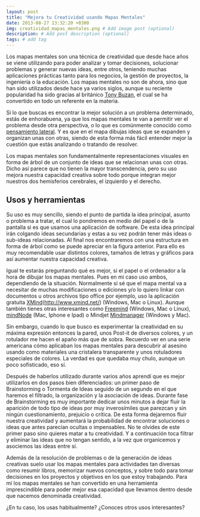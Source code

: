 ```yaml
---
layout: post
title: "Mejora tu Creatividad usando Mapas Mentales"
date: 2013-08-27 13:32:20 +0300
img: creatividad_mapas_mentales.png # Add image post (optional)
description: # Add post description (optional)
tags: # add tag
---
```


Los mapas mentales son una técnica de creatividad que desde hace años se viene utilizando para poder analizar y tomar decisiones, solucionar problemas y generar nuevas ideas, entre otros, teniendo muchas aplicaciones prácticas tanto para los negocios, la gestión de proyectos, la ingeniería o la educación. Los mapas mentales no son de ahora, sino que han sido utilizados desde hace ya varios siglos, aunque su reciente popularidad ha sido gracias al británico [Tony Buzan][1], el cual se ha convertido en todo un referente en la materia.

Si lo que buscas es encontrar la mejor solución a un problema determinado, estás de enhorabuena, ya que los mapas mentales te van a permitir ver el problema desde otra perspectiva, o lo que es comúnmente conocido como [pensamiento lateral][2]. Y es que en el mapa dibujas ideas que se expanden y organizan unas con otras, siendo de esta forma más fácil entender mejor la cuestión que estás analizando o tratando de resolver.

Los mapas mentales son fundamentalmente representaciones visuales en forma de árbol de un conjunto de ideas que se relacionan unas con otras. Dicho así parece que no tienen la mayor transcendencia, pero su uso mejora nuestra capacidad creativa sobre todo porque integran mejor nuestros dos hemisferios cerebrales, el izquierdo y el derecho.

## Usos y herramientas

Su uso es muy sencillo, siendo el punto de partida la idea principal, asunto o problema a tratar, el cual lo pondremos en medio del papel o de la pantalla si es que usamos una aplicación de software. De esta idea principal irán colgando ideas secundarias y estas a su vez podrán tener más ideas o sub-ideas relacionadas. Al final nos encontraremos con una estructura en forma de árbol como se puede apreciar en la figura anterior. Para ello es muy recomendable usar distintos colores, tamaños de letras y gráficos para así aumentar nuestra capacidad creativa.

Igual te estarás preguntando qué es mejor, si el papel o el ordenador a la hora de dibujar los mapas mentales. Pues en mi caso uso ambos, dependiendo de la situación. Normalmente si sé que el mapa mental va a necesitar de muchas modificaciones o ediciones y/o lo quiero linkar con documentos u otros archivos tipo office por ejemplo, uso la aplicación gratuita [XMind]()(http://www.xmind.net/) (Windows, Mac o Linux). Aunque también tienes otras interesantes como [Freemind][4] (Windows, Mac o Linux), [mindNode][5] (Mac, Iphone e Ipad) o Mindjet [Mindmanager][6] (Windows y Mac).

Sin embargo, cuando lo que busco es experimentar la creatividad en su máxima expresión entonces la pared, unos Post-it de diversos colores, y un rotulador me hacen el apaño más que de sobra. Recuerdo ver en una serie americana cómo aplicaban los mapas mentales para descubrir al asesino usando como materiales una cristalera transparente y unos rotuladores especiales de colores. La verdad es que quedaba muy chulo, aunque un poco sofisticado, eso sí.

Después de haberlos utilizado durante varios años aprendí que es mejor utilizarlos en dos pasos bien diferenciados: un primer paso de Brainstorming o Tormenta de Ideas seguido de un segundo en el que haremos el filtrado, la organización y la asociación de ideas. Durante fase de Brainstorming es muy importante dedicar unos minutos a dejar fluir la aparición de todo tipo de ideas por muy inverosímiles que parezcan y sin ningún cuestionamiento, prejuicio o crítica. De esta forma dejaremos fluir nuestra creatividad y aumentará la probabilidad de encontrar soluciones o ideas que antes parecían ocultas o impensables. No te olvides de este primer paso sino quieres matar a tu creatividad. Y a continuación toca filtrar y eliminar las ideas que no tengan sentido, a la vez que organicemos y asociemos las ideas entre sí.

Además de la resolución de problemas o de la generación de ideas creativas suelo usar los mapas mentales para actividades tan diversas como resumir libros, memorizar nuevos conceptos, y sobre todo para tomar decisiones en los proyectos y objetivos en los que estoy trabajando. Para mí los mapas mentales se han convertido en una herramienta imprescindible para poder mejor esa capacidad que llevamos dentro desde que nacemos denominada creatividad.

¿En tu caso, los usas habitualmente? ¿Conoces otros usos interesantes?

[1]:	http://www.tonybuzan.com/
[2]:	http://es.wikipedia.org/wiki/Pensamiento_lateral
[4]:	http://freemind.sourceforge.net/
[5]:	http://mindnode.com/
[6]:	http://www.mindjet.com/products/mindmanager/